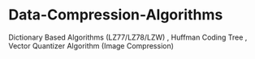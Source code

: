 # Data-Compression-Algorithms

Dictionary Based Algorithms (LZ77/LZ78/LZW)
, Huffman Coding Tree
, Vector Quantizer Algorithm (Image Compression)
